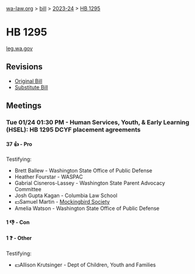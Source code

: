 [wa-law.org](/) > [bill](/bill/) > [2023-24](/bill/2023-24/) > [HB 1295](/bill/2023-24/hb/1295/)

# HB 1295
[leg.wa.gov](https://app.leg.wa.gov/billsummary?BillNumber=1295&Year=2023&Initiative=false)

## Revisions
* [Original Bill](1/)
* [Substitute Bill](S/)

## Meetings
### Tue 01/24 01:30 PM - Human Services, Youth, & Early Learning (HSEL): HB 1295 DCYF placement agreements
#### 37 👍 - Pro
Testifying:
* Brett Ballew - Washington State Office of Public Defense
* Heather Fourstar - WASPAC
* Gabrial Cisneros-Lassey - Washington State Parent Advocacy Committee
* Josh Gupta Kagan - Columbia Law School
* 💵Samuel Martin - [Mockingbird Society](/org/mockingbird_society/)
* Amelia Watson - Washington State Office of Public Defense

#### 1 👎 - Con

#### 1 ❓ - Other
Testifying:
* 💵Allison Krutsinger - Dept of Children, Youth and Families
